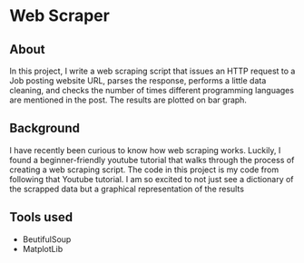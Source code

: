 # Web Scraper


## About
In this project, I write a web scraping script that issues an HTTP request to a Job posting website URL, parses the response, performs a little data cleaning, 
and checks the number of times different programming languages are mentioned in the post. The results are plotted on bar graph.


## Background
I have recently been curious to know how web scraping works. 
Luckily, I found a beginner-friendly youtube tutorial that walks through the process of creating a web scraping script.
The code in this project is my code from following that Youtube tutorial. 
I am so excited to not just see a dictionary of the scrapped data but a graphical representation of the results

## Tools used
- BeutifulSoup
- MatplotLib
